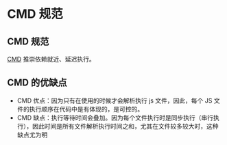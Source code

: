 # CMD 规范

## CMD 规范

[CMD](https://github.com/cmdjs/specification/blob/master/draft/module.md) 推崇依赖就近、延迟执行。

## CMD 的优缺点

- CMD 优点：因为只有在使用的时候才会解析执行 js 文件，因此，每个 JS 文件的执行顺序在代码中是有体现的，是可控的。
- CMD 缺点：执行等待时间会叠加。因为每个文件执行时是同步执行（串行执行），因此时间是所有文件解析执行时间之和，尤其在文件较多较大时，这种缺点尤为明